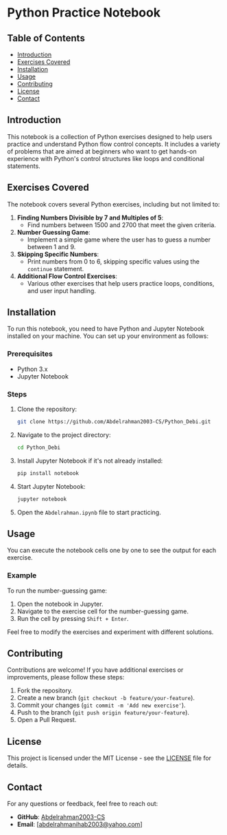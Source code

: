 
# Python Practice Notebook

## Table of Contents
- [Introduction](#introduction)
- [Exercises Covered](#exercises-covered)
- [Installation](#installation)
- [Usage](#usage)
- [Contributing](#contributing)
- [License](#license)
- [Contact](#contact)

## Introduction

This notebook is a collection of Python exercises designed to help users practice and understand Python flow control concepts. It includes a variety of problems that are aimed at beginners who want to get hands-on experience with Python's control structures like loops and conditional statements.

## Exercises Covered

The notebook covers several Python exercises, including but not limited to:

1. **Finding Numbers Divisible by 7 and Multiples of 5**:
   - Find numbers between 1500 and 2700 that meet the given criteria.
2. **Number Guessing Game**:
   - Implement a simple game where the user has to guess a number between 1 and 9.
3. **Skipping Specific Numbers**:
   - Print numbers from 0 to 6, skipping specific values using the `continue` statement.
4. **Additional Flow Control Exercises**:
   - Various other exercises that help users practice loops, conditions, and user input handling.

## Installation

To run this notebook, you need to have Python and Jupyter Notebook installed on your machine. You can set up your environment as follows:

### Prerequisites

- Python 3.x
- Jupyter Notebook

### Steps

1. Clone the repository:
   ```bash
   git clone https://github.com/Abdelrahman2003-CS/Python_Debi.git
   ```
2. Navigate to the project directory:
   ```bash
   cd Python_Debi
   ```
3. Install Jupyter Notebook if it's not already installed:
   ```bash
   pip install notebook
   ```
4. Start Jupyter Notebook:
   ```bash
   jupyter notebook
   ```
5. Open the `Abdelrahman.ipynb` file to start practicing.

## Usage

You can execute the notebook cells one by one to see the output for each exercise. 

### Example

To run the number-guessing game:
1. Open the notebook in Jupyter.
2. Navigate to the exercise cell for the number-guessing game.
3. Run the cell by pressing `Shift + Enter`.

Feel free to modify the exercises and experiment with different solutions.

## Contributing

Contributions are welcome! If you have additional exercises or improvements, please follow these steps:

1. Fork the repository.
2. Create a new branch (`git checkout -b feature/your-feature`).
3. Commit your changes (`git commit -m 'Add new exercise'`).
4. Push to the branch (`git push origin feature/your-feature`).
5. Open a Pull Request.

## License

This project is licensed under the MIT License - see the [LICENSE](LICENSE) file for details.

## Contact

For any questions or feedback, feel free to reach out:

- **GitHub**: [Abdelrahman2003-CS](https://github.com/Abdelrahman2003-CS)
- **Email**: [abdelrahmanihab2003@yahoo.com]
